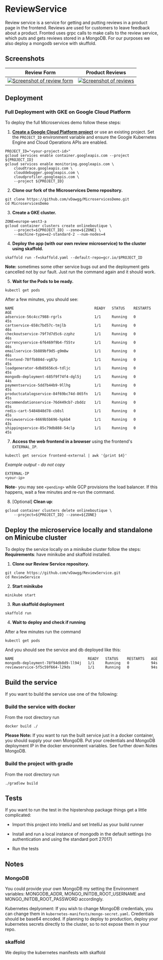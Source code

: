 
# ReviewService

Review service is a service for getting and putting reviews in a product page in the frontend.
Reviews are used for customers to leave feedback about a product. Fronted uses grpc calls to make calls to the review service, which puts and gets reviews stored in a MongoDB. For our purposes we also deploy a mongodb service with skuffold. 

## Screenshots

| Review Form                                                                                                       | Product Reviews                                                                                                     |
| ----------------------------------------------------------------------------------------------------------------- | ------------------------------------------------------------------------------------------------------------------ |
| [ ![Screenshot of review form](https://user-images.githubusercontent.com/50115776/154873254-8beda6a5-10e2-4df6-8e15-4493ce794642.png)](https://user-images.githubusercontent.com/50115776/154873254-8beda6a5-10e2-4df6-8e15-4493ce794642.png) | [![Screenshot of reviews](https://user-images.githubusercontent.com/50115776/154873327-ad7ac763-6d0e-44a8-a6f7-7ecff58cf98d.png)](https://user-images.githubusercontent.com/50115776/154873327-ad7ac763-6d0e-44a8-a6f7-7ecff58cf98d.png) |






## Deployment

### Full Deployment with GKE on Google Cloud Platform
To deploy the full Microservices demo follow these steps:

1. **[Create a Google Cloud Platform project](https://cloud.google.com/resource-manager/docs/creating-managing-projects#creating_a_project)** or use an existing project. Set the `PROJECT_ID` environment variable and ensure the Google Kubernetes Engine and Cloud Operations APIs are enabled.

```
PROJECT_ID="<your-project-id>"
gcloud services enable container.googleapis.com --project ${PROJECT_ID}
gcloud services enable monitoring.googleapis.com \
    cloudtrace.googleapis.com \
    clouddebugger.googleapis.com \
    cloudprofiler.googleapis.com \
    --project ${PROJECT_ID}
```


2. **Clone our fork of the Microservices Demo repository.**

```
git clone https://github.com/vDawgg/MicroservicesDemo.git
cd MicroservicesDemo
```

3. **Create a GKE cluster.**

```
ZONE=europe-west3-a
gcloud container clusters create onlineboutique \
    --project=${PROJECT_ID} --zone=${ZONE} \
    --machine-type=e2-standard-2 --num-nodes=4
```
4. **Deploy the app (with our own review microservice) to the cluster using skaffold.**
```
skaffold run -f=skaffold.yaml --default-repo=gcr.io/$PROJECT_ID
```
**Note:** sometimes some other service bugs out and the deployment gets cancelled not by our fault. Just run the command again and it should work.


5. **Wait for the Pods to be ready.**

```
kubectl get pods
```
After a few minutes, you should see:

```
NAME                                     READY   STATUS    RESTARTS   AGE
adservice-56c4cc7988-rgrls               1/1     Running   0          45s
cartservice-658c7bd57c-tmjlb             1/1     Running   0          46s
checkoutservice-79f7d7d5c6-zzphz         1/1     Running   0          46s
currencyservice-6f6469f9b4-f55tv         1/1     Running   0          46s
emailservice-5b889bf9d5-g9m8w            1/1     Running   0          46s
frontend-78ffb884d-vg87p                 1/1     Running   0          45s
loadgenerator-6db85656c6-tdljc           1/1     Running   0          45s
mongodb-deployment-685f9f74f4-dgl5j      1/1     Running   0          44s
paymentservice-5dd7b44b9-9llhg           1/1     Running   0          45s
productcatalogservice-84f69bc74d-865fn   1/1     Running   0          45s
recommendationservice-76d449cb7-zbddz    1/1     Running   0          45s
redis-cart-5484848d78-cb8sl              1/1     Running   0          45s
reviewservice-6669b5b696-hpkb4           1/1     Running   0          43s
shippingservice-85c79db888-54clp         1/1     Running   0          45s
```
7. **Access the web frontend in a browser** using the frontend's `EXTERNAL_IP`.

```
kubectl get service frontend-external | awk '{print $4}'
```

*Example output - do not copy*

```
EXTERNAL-IP
<your-ip>
```

**Note**- you may see `<pending>` while GCP provisions the load balancer. If this happens, wait a few minutes and re-run the command.


8. [Optional] **Clean up**:

```
gcloud container clusters delete onlineboutique \
    --project=${PROJECT_ID} --zone=${ZONE}
```

## Deploy the microservice locally and standalone on Minicube cluster


To deploy the service locally on a minikube cluster follow the steps:
**Requirements**: have minikube and skaffold installed.

1. **Clone our Review Service repository.**

```
git clone https://github.com/vDawgg/ReviewService.git
cd ReviewService
```
2.  **Start minikube**

```
minikube start
```

3.  **Run skaffold deployment**

```
skaffold run
```
4.  **Wait to deploy and check if running**

After a few minutes run the command
```
kubectl get pods
```
And you should see the service and db deployed like this:
```
NAME                                  READY   STATUS    RESTARTS   AGE
mongodb-deployment-78f94db8d9-ll94j   1/1     Running   0          94s
reviewservice-5f5c59f664-l29ds        1/1     Running   0          94s
```


## Build the service
If you want to build the service use one of the following:

### Build the service with docker
From the root directory run 

```
docker build ./
```
**Please Note:** If you want to run the built service just in a docker container, you should supply your own MongoDB. Put your credentials and MongoDB deployment IP in the docker environment variables. See further down Notes MongoDB.
### Build the project with gradle
From the root directory run 
```
./gradlew build
```

## Tests
If you want to run the test in the hipstershop package things get a little complicated:

- Import this project into IntelliJ and set IntelliJ as your build runner

- Install and run a local instance of mongodb in the default settings (no authentication and using the standard port 27017)

- Run the tests



## Notes

### MongoDB
You could provide your own MongoDB my setting the Environment variables: MONGODB_ADDR, MONGO_INITDB_ROOT_USERNAME and MONGO_INITDB_ROOT_PASSWORD accordingly.


Kubernetes deplyoment: If you wish to change MongoDB credentials, you can change them in ```kubernetes-manifests/mongo-secret.yaml```. Credentials should be base64 encoded. If planning to deploy to production, deploy your kubernetes secrets directly to the cluster, so to not expose them in your repo.

### skaffold
We deploy the kubernetes manifests with skaffold

